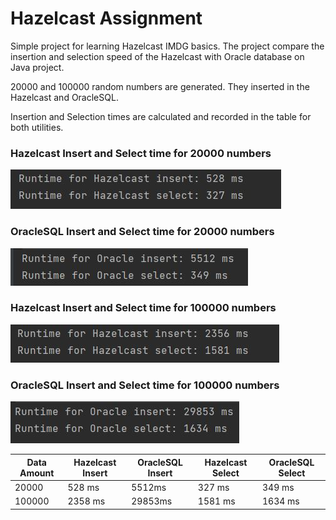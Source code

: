 # Hazelcast Assignment

Simple project for learning Hazelcast IMDG basics. The project compare the insertion and selection speed of the Hazelcast with Oracle database on Java project. 

20000 and 100000 random numbers are generated. They inserted in the Hazelcast and OracleSQL.

Insertion and Selection times are calculated and recorded in the table for both utilities.

### Hazelcast Insert and Select time for 20000 numbers
![Hazelcast20k](https://github.com/ahmetust/i2i-Systems_Hazelcast_Assignment/blob/main/Screenshots/Hazelcast20k.JPG)

### OracleSQL Insert and Select time for 20000 numbers
![OracleSQL20k](https://github.com/ahmetust/i2i-Systems_Hazelcast_Assignment/blob/main/Screenshots/oracle20k.JPG)

### Hazelcast Insert and Select time for 100000 numbers
![Hazelcast100k](https://github.com/ahmetust/i2i-Systems_Hazelcast_Assignment/blob/main/Screenshots/Hazelcast100k.JPG)

### OracleSQL Insert and Select time for 100000 numbers
![Hazelcast100k](https://github.com/ahmetust/i2i-Systems_Hazelcast_Assignment/blob/main/Screenshots/oracle100k.JPG)


| Data Amount   | Hazelcast Insert  | OracleSQL Insert | Hazelcast Select  | OracleSQL Select |
| ------------  | ----------------- | -----------------|-------------------|------------------|
| 20000         |      528 ms       |      5512ms      |      327 ms       |       349 ms     |
| 100000        |     2358 ms       |     29853ms      |     1581 ms       |      1634 ms     |
